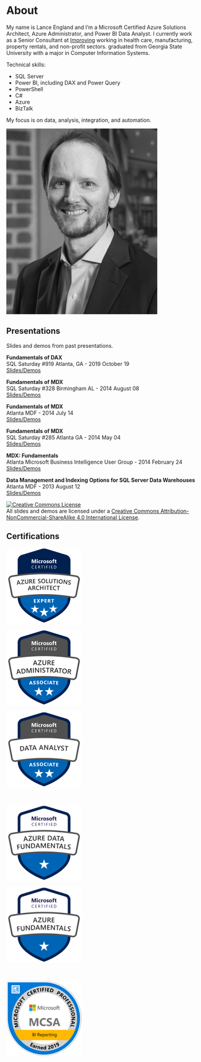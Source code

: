 # About

My name is Lance England and I’m a Microsoft Certified Azure Solutions Architect, Azure Administrator, and Power BI Data Analyst. I currently work as a Senior Consultant at [Improving](https://improvingatlanta.com/) working in health care, manufacturing, property rentals, and non-profit sectors. graduated from Georgia State University with a major in Computer Information Systems.

Technical skills:

- SQL Server
- Power BI, including DAX and Power Query
- PowerShell
- C#
- Azure  
- BizTalk

My focus is on data, analysis, integration, and automation.

![Lance England profile picture](/assets/img/lance_england.jpg)

## Presentations

Slides and demos from past presentations.

**Fundamentals of DAX**  
SQL Saturday #919 Atlanta, GA - 2019 October 19  
[Slides/Demos](/assets/presentations/dax_fundamentals_sqlsat919.zip)

**Fundamentals of MDX**  
SQL Saturday #328 Birmingham AL - 2014 August 08  
[Slides/Demos](/assets/presentations/fundamentals_of_mdx_sqlsat328.zip)

**Fundamentals of MDX**  
Atlanta MDF - 2014 July 14  
[Slides/Demos](/assets/presentations/fundamentals_of_mdx_atlantamdf.zip)

**Fundamentals of MDX**  
SQL Saturday #285 Atlanta GA - 2014 May 04  
[Slides/Demos](/assets/presentations/fundamentals_of_mdx_sqlsat285.zip)

**MDX: Fundamentals**  
Atlanta Microsoft Business Intelligence User Group - 2014 February 24  
[Slides/Demos](/assets/presentations/mdx_fundamentals_atlantabi.zip)

**Data Management and Indexing Options for SQL Server Data Warehouses**  
Atlanta MDF - 2013 August 12  
[Slides/Demos](/assets/presentations/data_mgmt_atlantamdf.zip)

<a rel="license" href="http://creativecommons.org/licenses/by-nc-sa/4.0/"><img alt="Creative Commons License" style="border-width:0" src="https://i.creativecommons.org/l/by-nc-sa/4.0/88x31.png" /></a><br />All slides and demos are licensed under a <a rel="license" href="http://creativecommons.org/licenses/by-nc-sa/4.0/">Creative Commons Attribution-NonCommercial-ShareAlike 4.0 International License</a>.

## Certifications

<div id="badges">
<a href="https://www.credly.com/badges/1f841784-c015-47bd-8dae-17bb9d63b62b/public_url"><img src="assets/img/azure-solutions-architect-200px.png" title="Microsoft Certified: Azure Solutions Architect Expert" alt="Microsoft Certified: Azure Solutions Architect Expert" /></a>

<br class="clearfix" />

<a href="https://www.credly.com/badges/1e4a8580-9ebc-41ca-aea3-b0cc2bca49e7/public_url"><img src="assets/img/azure-administrator-200px.png" title="Microsoft Certified: Azure Administrator Associate" alt="Microsoft Certified: Azure Administrator Associate" /></a>

<a href="https://www.youracclaim.com/badges/7ea11b78-eeef-4cba-8bc3-2fbbcb4519e9/public_url"><img src="assets/img/data-analyst-200px.png" title="Microsoft Certified: Data Analyst Associate" alt="Microsoft Certified: Data Analyst Associate" /></a>

<br class="clearfix" />

<a href="https://www.credly.com/badges/f61c9e3c-f124-4b85-aa5b-cd500c9bcdd3/public_url"><img src="assets/img/azure-data-fundamentals-200px.png" title="Microsoft Certified: Microsoft Azure Data Fundamentals" alt="Microsoft Certified: Microsoft Azure Data Fundamentals" /></a>

<a href="https://www.credly.com/badges/abec18f8-73b1-4ade-afff-5bae2f2f3f27/public_url"><img src="assets/img/azure-fundamentals-200px.png" title="Microsoft Certified: Microsoft Azure Fundamentals" alt="Microsoft Certified: Microsoft Azure Fundamentals" /></a>

<br class="clearfix" />

<a href="https://www.youracclaim.com/badges/717fe12f-2d04-4bac-9702-d0ba3bd7e27a/public_url"><img src="assets/img/mcsa-bi-reporting-200px.png" title="MCSA: BI Reporting" alt="MCSA: BI Reporting" /></a>

<br class="clearfix" />
</div>
